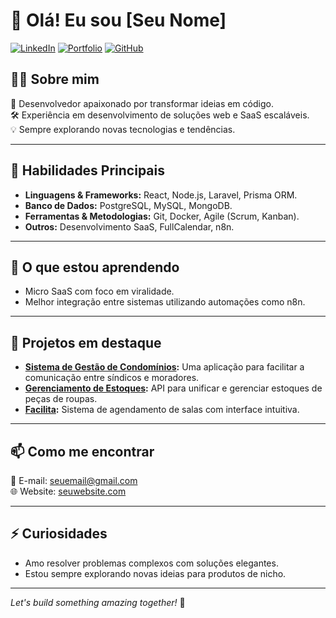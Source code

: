 # 👋 Olá! Eu sou [Seu Nome]

[![LinkedIn](https://img.shields.io/badge/-LinkedIn-blue?style=flat-square&logo=Linkedin&logoColor=white&link=https://www.linkedin.com/in/seu-perfil/)](https://www.linkedin.com/in/seu-perfil/)
[![Portfolio](https://img.shields.io/badge/-Portfolio-000?style=flat-square&logo=firefox&logoColor=white)](https://seuportfolio.com/)
[![GitHub](https://img.shields.io/github/followers/seuusuario?label=Follow&style=social)](https://github.com/seuusuario)



## 👨‍💻 Sobre mim
🎯 Desenvolvedor apaixonado por transformar ideias em código.  
🛠️ Experiência em desenvolvimento de soluções web e SaaS escaláveis.  
💡 Sempre explorando novas tecnologias e tendências.  

---

## 🚀 Habilidades Principais
- **Linguagens & Frameworks:** React, Node.js, Laravel, Prisma ORM.  
- **Banco de Dados:** PostgreSQL, MySQL, MongoDB.  
- **Ferramentas & Metodologias:** Git, Docker, Agile (Scrum, Kanban).  
- **Outros:** Desenvolvimento SaaS, FullCalendar, n8n.  

---

## 🌱 O que estou aprendendo
- Micro SaaS com foco em viralidade.  
- Melhor integração entre sistemas utilizando automações como n8n.  

---

## 💼 Projetos em destaque
- **[Sistema de Gestão de Condomínios](https://github.com/seuusuario/gestao-condominios):** Uma aplicação para facilitar a comunicação entre síndicos e moradores.  
- **[Gerenciamento de Estoques](https://github.com/seuusuario/estoques-api):** API para unificar e gerenciar estoques de peças de roupas.  
- **[Facilita](https://github.com/seuusuario/facilita):** Sistema de agendamento de salas com interface intuitiva.  

---

## 📫 Como me encontrar
📧 E-mail: [seuemail@gmail.com](mailto:seuemail@gmail.com)  
🌐 Website: [seuwebsite.com](https://seuwebsite.com)  

---

## ⚡ Curiosidades
- Amo resolver problemas complexos com soluções elegantes.  
- Estou sempre explorando novas ideias para produtos de nicho.

---

*Let's build something amazing together!* 🚀
